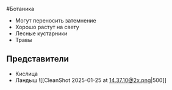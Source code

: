 #Ботаника 
- Могут переносить затемнение 
- Хорошо растут на свету
- Лесные кустарники
- Травы
## Представители
- Кислица
- Ландыш 
![[CleanShot 2025-01-25 at 14.37.10@2x.png|500]]